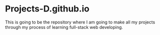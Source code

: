 # Projects-D.github.io
This is going to be the repository where I am going to make all my projects through my process of learning full-stack web developing.
